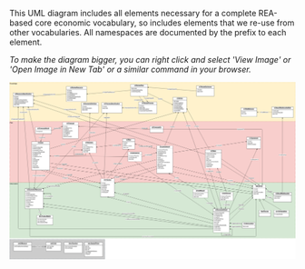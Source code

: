 This UML diagram includes all elements necessary for a complete REA-based core economic vocabulary, so includes elements that we re-use from other vocabularies.  All namespaces are documented by the prefix to each element.

*To make the diagram bigger, you can right click and select 'View Image' or 'Open Image in New Tab' or a similar command in your browser.*

![VF uml picture](../assets/ValueFlowsUML.png)

